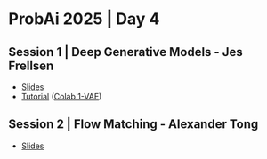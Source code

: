 # ProbAi 2025 | Day 4

## Session 1 | Deep Generative Models - Jes Frellsen

* [Slides](https://drive.google.com/file/d/11osAkyx-lx4NpZdC7uTmJAqalKdep9Mj/view)
* [Tutorial](https://github.com/frellsen/ProbAI-2025) ([Colab 1-VAE](https://colab.research.google.com/drive/17ztMn72APHtgVjXdcj_xacLVWdNiJWZR?usp=sharing))

## Session 2 | Flow Matching - Alexander Tong

* [Slides](2_Flow_Matching.pdf)
